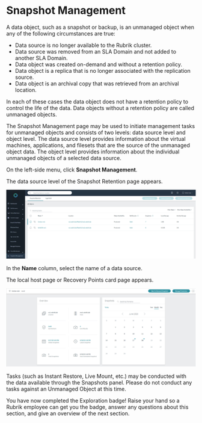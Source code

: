 # Snapshot Management

A data object, such as a snapshot or backup, is an unmanaged object when any of the following circumstances are true:

* Data source is no longer available to the Rubrik cluster.
* Data source was removed from an SLA Domain and not added to another SLA Domain.
* Data object was created on-demand and without a retention policy.
* Data object is a replica that is no longer associated with the replication source.
* Data object is an archival copy that was retrieved from an archival location.

In each of these cases the data object does not have a retention policy to control the life of the data. Data objects without a retention policy are called unmanaged objects.

The Snapshot Management page may be used to initiate management tasks for unmanaged objects and consists of two levels: data source level and object level. The data source level provides information about the virtual machines, applications, and filesets that are the source of the unmanaged object data. The object level provides information about the individual unmanaged objects of a selected data source.

On the left-side menu, click **Snapshot Management**.

The data source level of the Snapshot Retention page appears.

<p align="center">
<img src="../images/image61.png">
</p>

In the **Name** column, select the name of a data source.

The local host page or Recovery Points card page appears.

<p align="center">
<img src="../images/image62.png">
</p>

Tasks (such as Instant Restore, Live Mount, etc.) may be conducted with the data available through the Snapshots panel. Please do not conduct any tasks against an Unmanaged Object at this time.

You have now completed the Exploration badge! Raise your hand so a Rubrik employee can get you the badge, answer any questions about this section, and give an overview of the next section.